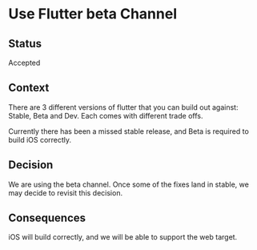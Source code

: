 # Use Flutter beta Channel

## Status

Accepted

## Context

There are 3 different versions of flutter that you can build out against: Stable, Beta and Dev.  Each comes with different trade offs.

Currently there has been a missed stable release, and Beta is required to build iOS correctly.

## Decision

We are using the beta channel.  Once some of the fixes land in stable, we may decide to revisit this decision.

## Consequences

iOS will build correctly, and we will be able to support the web target.